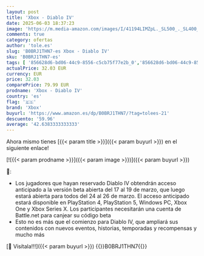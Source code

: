 ```yaml
---
layout: post
title: 'Xbox - Diablo IV'
date: 2025-06-03 18:37:23
image: 'https://m.media-amazon.com/images/I/41194LIMZpL._SL500_._SL400_.jpg'
comments: true
category: ofertas
author: 'tole.es'
slug: 'B0BRJ1THN7-es Xbox - Diablo IV'
sku: 'B0BRJ1THN7-es'
tags: [ '856628d6-bd06-44c9-8556-c5cb75f77e2b_0','856628d6-bd06-44c9-8556-c5cb75f77e2b_9501','Arborist Merchandising Root','Outlet Videojuegos','Self Service','Special Features Stores','Videojuegos','xbox','🇪🇸', ]
actualPrice: 32.03 EUR
currency: EUR
price: 32.03
comparePrice: 79.99 EUR
prodname: 'Xbox - Diablo IV'
country: 'es'
flag: '🇪🇸'
brand: 'Xbox'
buyurl: 'https://www.amazon.es/dp/B0BRJ1THN7/?tag=tolees-21'
descuento: '59.96'
average: '42.6383333333333'
---
```


Ahora mismo tienes [{{< param title >}}]({{< param buyurl >}}) en el siguiente enlace!

[![{{< param prodname >}}]({{< param image >}})]({{< param buyurl >}})

🔎:

- Los jugadores que hayan reservado Diablo IV obtendrán acceso anticipado a la versión beta abierta del 17 al 19 de marzo, que luego estará abierta para todos del 24 al 26 de marzo. El acceso anticipado estará disponible en PlayStation 4, PlayStation 5, Windows PC, Xbox One y Xbox Series X. Los participantes necesitarán una cuenta de Battle.net para canjear su código beta
- Esto no es más que el comienzo para Diablo IV, que ampliará sus contenidos con nuevos eventos, historias, temporadas y recompensas y mucho más

[🛒 Visítala!!!]({{< param buyurl >}})
{{<world>}}B0BRJ1THN7{{</world>}}
